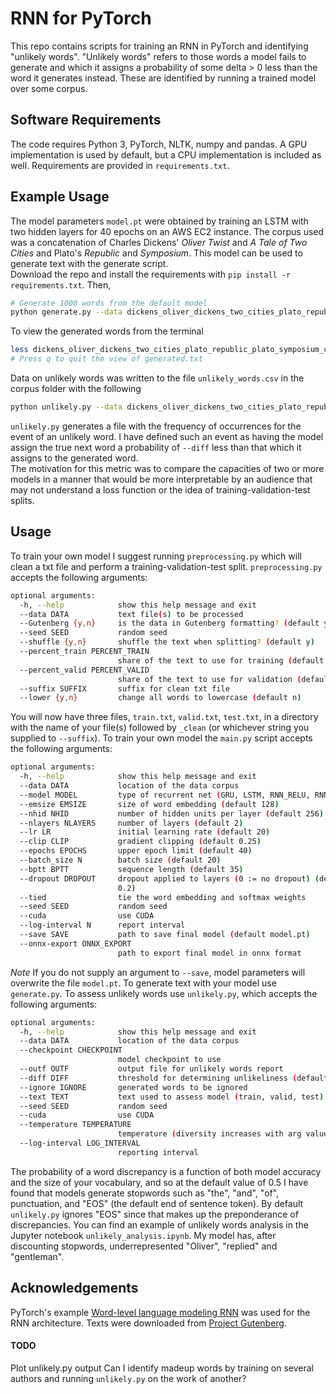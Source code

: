 # RNN for PyTorch
This repo contains scripts for training an RNN in PyTorch and identifying "unlikely words".
"Unlikely words" refers to those words a model fails to generate and which it assigns a probability of some delta > 0 less than the word it generates instead. These are identified by running a trained model over some corpus.

## Software Requirements
The code requires Python 3, PyTorch, NLTK, numpy and pandas. A GPU implementation is used by default, but a CPU implementation is included as well. Requirements are provided in `requirements.txt`.

## Example Usage
The model parameters `model.pt` were obtained by training an LSTM with two hidden layers for 40 epochs on an AWS EC2 instance. The corpus used was a concatenation of Charles Dickens' *Oliver Twist* and *A Tale of Two Cities* and Plato's *Republic* and *Symposium*. This model can be used to generate text with the generate script.  
Download the repo and install the requirements with `pip install -r requirements.txt`. Then,
```bash
# Generate 1000 words from the default model
python generate.py --data dickens_oliver_dickens_two_cities_plato_republic_plato_symposium_clean/
```
To view the generated words from the terminal
```bash
less dickens_oliver_dickens_two_cities_plato_republic_plato_symposium_clean/generated.txt
# Press q to quit the view of generated.txt
```
Data on unlikely words was written to the file `unlikely_words.csv` in the corpus folder with the following
```bash
python unlikely.py --data dickens_oliver_dickens_two_cities_plato_republic_plato_symposium_clean --diff .025
```
`unlikely.py` generates a file with the frequency of occurrences for the event of an unlikely word. I have defined such an event as having the model assign the true next word a probability of `--diff` less than that which it assigns to the generated word.  
The motivation for this metric was to compare the capacities of two or more models in a manner that would be more interpretable by an audience that may not understand a loss function or the idea of training-validation-test splits.  

## Usage
To train your own model I suggest running `preprocessing.py` which will clean a txt file and perform a training-validation-test split. `preprocessing.py` accepts the following arguments:
```bash
optional arguments:
  -h, --help            show this help message and exit
  --data DATA           text file(s) to be processed
  --Gutenberg {y,n}     is the data in Gutenberg formatting? (default y)
  --seed SEED           random seed
  --shuffle {y,n}       shuffle the text when splitting? (default y)
  --percent_train PERCENT_TRAIN
                        share of the text to use for training (default .64)
  --percent_valid PERCENT_VALID
                        share of the text to use for validation (default .16)
  --suffix SUFFIX       suffix for clean txt file
  --lower {y,n}         change all words to lowercase (default n)
```
You will now have three files, `train.txt`, `valid.txt`, `test.txt`, in a directory with the name of your file(s) followed by `_clean` (or whichever string you supplied to `--suffix`).
To train your own model the `main.py` script accepts the following arguments:
```bash
optional arguments:
  -h, --help            show this help message and exit
  --data DATA           location of the data corpus
  --model MODEL         type of recurrent net (GRU, LSTM, RNN_RELU, RNN_TANH)
  --emsize EMSIZE       size of word embedding (default 128)
  --nhid NHID           number of hidden units per layer (default 256)
  --nlayers NLAYERS     number of layers (default 2)
  --lr LR               initial learning rate (default 20)
  --clip CLIP           gradient clipping (default 0.25)
  --epochs EPOCHS       upper epoch limit (default 40)
  --batch_size N        batch size (default 20)
  --bptt BPTT           sequence length (default 35)
  --dropout DROPOUT     dropout applied to layers (0 := no dropout) (default
                        0.2)
  --tied                tie the word embedding and softmax weights
  --seed SEED           random seed
  --cuda                use CUDA
  --log-interval N      report interval
  --save SAVE           path to save final model (default model.pt)
  --onnx-export ONNX_EXPORT
                        path to export final model in onnx format
```
*Note* If you do not supply an argument to `--save`, model parameters will overwrite the file `model.pt`.
To generate text with your model use `generate.py`.
To assess unlikely words use `unlikely.py`, which accepts the following arguments:
```bash
optional arguments:
  -h, --help            show this help message and exit
  --data DATA           location of the data corpus
  --checkpoint CHECKPOINT
                        model checkpoint to use
  --outf OUTF           output file for unlikely words report
  --diff DIFF           threshold for determining unlikeliness (default 0.05)
  --ignore IGNORE       generated words to be ignored
  --text TEXT           text used to assess model (train, valid, test)
  --seed SEED           random seed
  --cuda                use CUDA
  --temperature TEMPERATURE
                        temperature (diversity increases with arg value)
  --log-interval LOG_INTERVAL
                        reporting interval
```
The probability of a word discrepancy is a function of both model accuracy and the size of your vocabulary, and so at the default value of 0.5 I have found that models generate stopwords such as "the", "and", "of", punctuation, and "EOS" (the default end of sentence token). By default `unlikely.py` ignores "EOS" since that makes up the preponderance of discrepancies.
You can find an example of unlikely words analysis in the Jupyter notebook `unlikely_analysis.ipynb`. My model has, after discounting stopwords, underrepresented "Oliver", "replied" and "gentleman".

## Acknowledgements
PyTorch's example [Word-level language modeling RNN](https://github.com/pytorch/examples/tree/master/word_language_model) was used for the RNN architecture. Texts were downloaded from [Project Gutenberg](https://www.gutenberg.org/).  

#### TODO
Plot unlikely.py output
Can I identify madeup words by training on several authors and running `unlikely.py` on the work of another?
